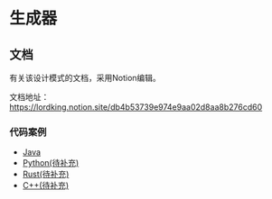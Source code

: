 # 生成器

## 文档

有关该设计模式的文档，采用Notion编辑。

文档地址：https://lordking.notion.site/db4b53739e974e9aa02d8aa8b276cd60

### 代码案例

- [Java](./source-codes/java/)
- [Python(待补充)](./source-codes/python/)
- [Rust(待补充)](./source-codes/rust/)
- [C++(待补充)](./source-codes/cpp/)


